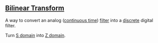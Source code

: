 ## [Bilinear Transform](#bilinear-transform)

A way to convert an analog ([continuous time](#continuous-time)) [filter](#filter) into a [discrete](discrete) digital filter.

Turn [S domain](#s-domain) into [Z domain](#z-domain).